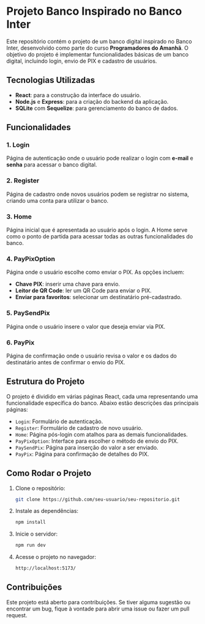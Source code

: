 # Projeto Banco Inspirado no Banco Inter

Este repositório contém o projeto de um banco digital inspirado no Banco Inter, desenvolvido como parte do curso **Programadores do Amanhã**. O objetivo do projeto é implementar funcionalidades básicas de um banco digital, incluindo login, envio de PIX e cadastro de usuários.

## Tecnologias Utilizadas

- **React**: para a construção da interface do usuário.
- **Node.js** e **Express**: para a criação do backend da aplicação.
- **SQLite** com **Sequelize**: para gerenciamento do banco de dados.
  
## Funcionalidades

### 1. Login
Página de autenticação onde o usuário pode realizar o login com **e-mail** e **senha** para acessar o banco digital.

### 2. Register
Página de cadastro onde novos usuários podem se registrar no sistema, criando uma conta para utilizar o banco.

### 3. Home
Página inicial que é apresentada ao usuário após o login. A Home serve como o ponto de partida para acessar todas as outras funcionalidades do banco.

### 4. PayPixOption
Página onde o usuário escolhe como enviar o PIX. As opções incluem:
   - **Chave PIX**: inserir uma chave para envio.
   - **Leitor de QR Code**: ler um QR Code para enviar o PIX.
   - **Enviar para favoritos**: selecionar um destinatário pré-cadastrado.

### 5. PaySendPix
Página onde o usuário insere o valor que deseja enviar via PIX.

### 6. PayPix
Página de confirmação onde o usuário revisa o valor e os dados do destinatário antes de confirmar o envio do PIX.

## Estrutura do Projeto

O projeto é dividido em várias páginas React, cada uma representando uma funcionalidade específica do banco. Abaixo estão descrições das principais páginas:

- `Login`: Formulário de autenticação.
- `Register`: Formulário de cadastro de novo usuário.
- `Home`: Página pós-login com atalhos para as demais funcionalidades.
- `PayPixOption`: Interface para escolher o método de envio do PIX.
- `PaySendPix`: Página para inserção do valor a ser enviado.
- `PayPix`: Página para confirmação de detalhes do PIX.

## Como Rodar o Projeto

1. Clone o repositório:
   ```bash
   git clone https://github.com/seu-usuario/seu-repositorio.git
   ```

2. Instale as dependências:
    ```bash
    npm install
    ```

3. Inicie o servidor:
    ```bash
    npm run dev
    ```

4. Acesse o projeto no navegador:
    ```bash
    http://localhost:5173/
    ```

## Contribuições
Este projeto está aberto para contribuições. Se tiver alguma sugestão ou encontrar um bug, fique à vontade para abrir uma issue ou fazer um pull request.

